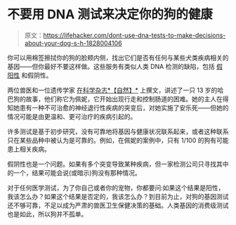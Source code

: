 # 不要用 DNA 测试来决定你的狗的健康

> 原文：<https://lifehacker.com/dont-use-dna-tests-to-make-decisions-about-your-dog-s-h-1828004106>

你可以用棉签擦拭你的狗的脸颊内侧，找出它们是否有任何与某些犬类疾病相关的基因——但你最好不要这样做。这些服务有类似人类 DNA 检测的缺陷，包括 [假阳性](https://lifehacker.com/mail-order-genetic-tests-may-turn-up-a-lot-of-false-pos-1824126192) 和假阴性。



两位兽医和一位遗传学家 [在科学杂志*【自然】*](https://www.nature.com/articles/d41586-018-05771-0) 上撰文，讲述了一只 13 岁的哈巴狗的故事，他们称它为佩妮，它开始出现行走和控制肠道的困难。她的主人在得知她患有一种不可治愈的神经退行性疾病的突变后，对她实施了安乐死——但她的情况可能是由更温和、更可治疗的疾病引起的。

许多测试是基于初步研究，没有可靠地将基因与健康状况联系起来，或者这种联系只在某些品种中被认为是可靠的。例如，在佩妮的案例中，只有 1/100 的狗有可能患上相关疾病。

假阴性也是一个问题。如果有多个突变导致某种疾病，但一家检测公司只寻找其中的一个，结果可能会说(或暗示)狗没有那种情况。

对于任何医学测试，为了你自己或者你的宠物，你都要问:如果这个结果是阳性，我该怎么办？如果这个结果是否定的，我该怎么办？到目前为止，对狗的基因测试还不够可靠，不足以成为严肃的兽医卫生保健决策的基础。人类基因的消费级测试也是如此，所以狗并不孤单。